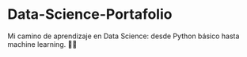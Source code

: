 # Data-Science-Portafolio
Mi camino de aprendizaje en Data Science: desde Python básico hasta machine learning. 🧑‍🎓
